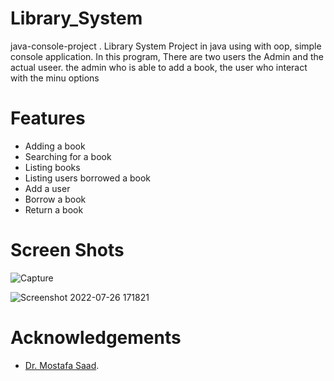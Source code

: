 # Library_System
java-console-project .
Library System Project in java using with oop, simple console application. In this program, There are two users the Admin and the actual useer. the admin who is able to add a book, the user who interact with the minu options

# Features
- Adding a book
- Searching for a book
- Listing books
- Listing users borrowed a book
- Add a user
- Borrow a book
- Return a book
# Screen Shots
![Capture](https://user-images.githubusercontent.com/92885872/181045579-98388585-0b10-44da-90db-bfd150d04001.PNG)

![Screenshot 2022-07-26 171821](https://user-images.githubusercontent.com/92885872/181046107-a65e4be4-21f3-4eb2-af8a-ed476b6975f4.png)

# Acknowledgements
- [Dr. Mostafa Saad](https://www.udemy.com/course/cpp-4skills/).
